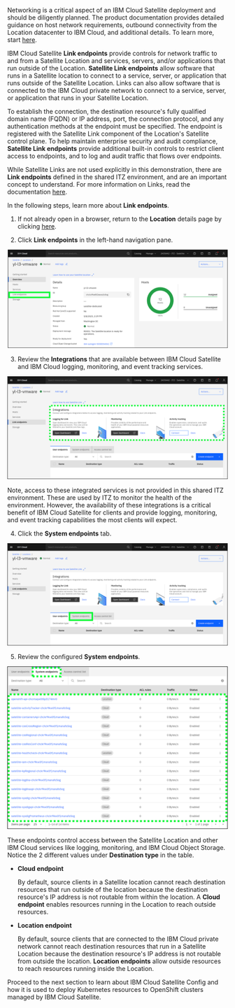 Networking is a critical aspect of an IBM Cloud Satellite deployment and should be diligently planned. The product documentation provides detailed guidance on host network requirements, outbound connectivity from the Location datacenter to IBM Cloud, and additional details. To learn more, start <a href="https://cloud.ibm.com/docs/satellite?topic=satellite-reqs-host-network" target="_blank">here</a>.

IBM Cloud Satellite **Link endpoints** provide controls for network traffic to and from a Satellite Location and services, servers, and/or applications that run outside of the Location. **Satellite Link endpoints** allow software that runs in a Satellite location to connect to a service, server, or application that runs outside of the Satellite Location. Links can also allow software that is connected to the IBM Cloud private network to connect to a service, server, or application that runs in your Satellite Location.

To establish the connection, the destination resource's fully qualified domain name (FQDN) or IP address, port, the connection protocol, and any authentication methods at the endpoint must be specified. The endpoint is registered with the Satellite Link component of the Location's Satellite control plane. To help maintain enterprise security and audit compliance, **Satellite Link endpoints** provide additional built-in controls to restrict client access to endpoints, and to log and audit traffic that flows over endpoints.

While Satellite Links are not used explicitly in this demonstration, there are **Link endpoints** defined in the shared ITZ environment, and are an important concept to understand. For more information on Links, read the documentation <a href="https://cloud.ibm.com/docs/satellite?topic=satellite-link-location-cloud" target="_blank">here</a>.

In the following steps, learn more about **Link endpoints**.

1. If not already open in a browser, return to the **Location** details page by clicking <a href="https://cloud.ibm.com/satellite/locations/{{ sat.location_id }}/overview" target="_blank">here</a>.

2. Click **Link endpoints** in the left-hand navigation pane.

![](_attachments/Sat-LocationOverviewToLinks.png)

3. Review the **Integrations** that are available between IBM Cloud Satellite and IBM Cloud logging, monitoring, and event tracking services.

![](_attachments/Sat-LocationLinksIntegrations.png)

Note, access to these integrated services is not provided in this shared ITZ environment. These are used by ITZ to monitor the health of the environment. However, the availability of these integrations is a critical benefit of IBM Cloud Satellite for clients and provide logging, monitoring, and event tracking capabilities the most clients will expect.

4. Click the **System endpoints** tab.

![](_attachments/Sat-LocationLinkstoSystemEndpoints.png)

5. Review the configured **System endpoints**. 

![](_attachments/Sat-LocationLinksSystemEndpoints.png)

These endpoints control access between the Satellite Location and other IBM Cloud services like logging, monitoring, and IBM Cloud Object Storage. Notice the 2 different values under **Destination type** in the table.

- **Cloud endpoint**
  
  By default, source clients in a Satellite location cannot reach destination resources that run outside of the location because the destination resource's IP address is not routable from within the location. A **Cloud endpoint** enables resources running in the Location to reach outside resources.

- **Location endpoint**

  By default, source clients that are connected to the IBM Cloud private network cannot reach destination resources that run in a Satellite Location because the destination resource's IP address is not routable from outside the location. **Location endpoints** allow outside resources to reach resources running inside the Location.

Proceed to the next section to learn about IBM Cloud Satellite Config and how it is used to deploy Kubernetes resources to OpenShift clusters managed by IBM Cloud Satellite.